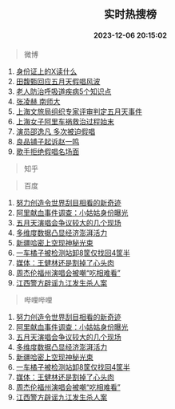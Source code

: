 <div align="center"><h2>实时热搜榜</h2><h4>2023-12-06 20:15:02</h4></div>

> 微博  

1. [身份证上的X读什么](https://s.weibo.com/weibo?q=%23%E8%BA%AB%E4%BB%BD%E8%AF%81%E4%B8%8A%E7%9A%84X%E8%AF%BB%E4%BB%80%E4%B9%88%23&t=31&band_rank=1&Refer=top)<br />
2. [田馥甄回应五月天假唱风波](https://s.weibo.com/weibo?q=%23%E7%94%B0%E9%A6%A5%E7%94%84%E5%9B%9E%E5%BA%94%E4%BA%94%E6%9C%88%E5%A4%A9%E5%81%87%E5%94%B1%E9%A3%8E%E6%B3%A2%23&t=31&band_rank=2&Refer=top)<br />
3. [老人防治呼吸道疾病5个知识点](https://s.weibo.com/weibo?q=%23%E8%80%81%E4%BA%BA%E9%98%B2%E6%B2%BB%E5%91%BC%E5%90%B8%E9%81%93%E7%96%BE%E7%97%855%E4%B8%AA%E7%9F%A5%E8%AF%86%E7%82%B9%23&t=31&band_rank=3&Refer=top)<br />
4. [张凌赫 南师大](https://s.weibo.com/weibo?q=%E5%BC%A0%E5%87%8C%E8%B5%AB%20%E5%8D%97%E5%B8%88%E5%A4%A7&t=31&band_rank=4&Refer=top)<br />
5. [上海文旅局组织专家评审判定五月天事件](https://s.weibo.com/weibo?q=%23%E4%B8%8A%E6%B5%B7%E6%96%87%E6%97%85%E5%B1%80%E7%BB%84%E7%BB%87%E4%B8%93%E5%AE%B6%E8%AF%84%E5%AE%A1%E5%88%A4%E5%AE%9A%E4%BA%94%E6%9C%88%E5%A4%A9%E4%BA%8B%E4%BB%B6%23&t=31&band_rank=5&Refer=top)<br />
6. [上海女子阿里车祸救治过程始末](https://s.weibo.com/weibo?q=%23%E4%B8%8A%E6%B5%B7%E5%A5%B3%E5%AD%90%E9%98%BF%E9%87%8C%E8%BD%A6%E7%A5%B8%E6%95%91%E6%B2%BB%E8%BF%87%E7%A8%8B%E5%A7%8B%E6%9C%AB%23&t=31&band_rank=6&Refer=top)<br />
7. [演员邵逸凡 多次被迫假唱](https://s.weibo.com/weibo?q=%E6%BC%94%E5%91%98%E9%82%B5%E9%80%B8%E5%87%A1%20%E5%A4%9A%E6%AC%A1%E8%A2%AB%E8%BF%AB%E5%81%87%E5%94%B1&t=31&band_rank=7&Refer=top)<br />
8. [良品铺子起诉赵一鸣](https://s.weibo.com/weibo?q=%23%E8%89%AF%E5%93%81%E9%93%BA%E5%AD%90%E8%B5%B7%E8%AF%89%E8%B5%B5%E4%B8%80%E9%B8%A3%23&t=31&band_rank=8&Refer=top)<br />
9. [歌手拒绝假唱名场面](https://s.weibo.com/weibo?q=%E6%AD%8C%E6%89%8B%E6%8B%92%E7%BB%9D%E5%81%87%E5%94%B1%E5%90%8D%E5%9C%BA%E9%9D%A2&t=31&band_rank=9&Refer=top)<br />

> 知乎  


> 百度  

1. [努力创造令世界刮目相看的新奇迹](https://www.baidu.com/s?wd=%E5%8A%AA%E5%8A%9B%E5%88%9B%E9%80%A0%E4%BB%A4%E4%B8%96%E7%95%8C%E5%88%AE%E7%9B%AE%E7%9B%B8%E7%9C%8B%E7%9A%84%E6%96%B0%E5%A5%87%E8%BF%B9&sa=fyb_news&rsv_dl=fyb_news)<br />
2. [阿里献血事件调查：小姑姑身份曝光](https://www.baidu.com/s?wd=%E9%98%BF%E9%87%8C%E7%8C%AE%E8%A1%80%E4%BA%8B%E4%BB%B6%E8%B0%83%E6%9F%A5%EF%BC%9A%E5%B0%8F%E5%A7%91%E5%A7%91%E8%BA%AB%E4%BB%BD%E6%9B%9D%E5%85%89&sa=fyb_news&rsv_dl=fyb_news)<br />
3. [五月天演唱会争议较大的几个现场](https://www.baidu.com/s?wd=%E4%BA%94%E6%9C%88%E5%A4%A9%E6%BC%94%E5%94%B1%E4%BC%9A%E4%BA%89%E8%AE%AE%E8%BE%83%E5%A4%A7%E7%9A%84%E5%87%A0%E4%B8%AA%E7%8E%B0%E5%9C%BA&sa=fyb_news&rsv_dl=fyb_news)<br />
4. [多维度数据凸显经济澎湃活力](https://www.baidu.com/s?wd=%E5%A4%9A%E7%BB%B4%E5%BA%A6%E6%95%B0%E6%8D%AE%E5%87%B8%E6%98%BE%E7%BB%8F%E6%B5%8E%E6%BE%8E%E6%B9%83%E6%B4%BB%E5%8A%9B&sa=fyb_news&rsv_dl=fyb_news)<br />
5. [新疆哈密上空现神秘光束](https://www.baidu.com/s?wd=%E6%96%B0%E7%96%86%E5%93%88%E5%AF%86%E4%B8%8A%E7%A9%BA%E7%8E%B0%E7%A5%9E%E7%A7%98%E5%85%89%E6%9D%9F&sa=fyb_news&rsv_dl=fyb_news)<br />
6. [一车橘子被检测站卸8筐仅找回4筐半](https://www.baidu.com/s?wd=%E4%B8%80%E8%BD%A6%E6%A9%98%E5%AD%90%E8%A2%AB%E6%A3%80%E6%B5%8B%E7%AB%99%E5%8D%B88%E7%AD%90%E4%BB%85%E6%89%BE%E5%9B%9E4%E7%AD%90%E5%8D%8A&sa=fyb_news&rsv_dl=fyb_news)<br />
7. [媒体：王健林还是割掉了心头肉](https://www.baidu.com/s?wd=%E5%AA%92%E4%BD%93%EF%BC%9A%E7%8E%8B%E5%81%A5%E6%9E%97%E8%BF%98%E6%98%AF%E5%89%B2%E6%8E%89%E4%BA%86%E5%BF%83%E5%A4%B4%E8%82%89&sa=fyb_news&rsv_dl=fyb_news)<br />
8. [周杰伦福州演唱会被嘲“吃相难看”](https://www.baidu.com/s?wd=%E5%91%A8%E6%9D%B0%E4%BC%A6%E7%A6%8F%E5%B7%9E%E6%BC%94%E5%94%B1%E4%BC%9A%E8%A2%AB%E5%98%B2%E2%80%9C%E5%90%83%E7%9B%B8%E9%9A%BE%E7%9C%8B%E2%80%9D&sa=fyb_news&rsv_dl=fyb_news)<br />
9. [江西警方辟谣九江发生杀人案](https://www.baidu.com/s?wd=%E6%B1%9F%E8%A5%BF%E8%AD%A6%E6%96%B9%E8%BE%9F%E8%B0%A3%E4%B9%9D%E6%B1%9F%E5%8F%91%E7%94%9F%E6%9D%80%E4%BA%BA%E6%A1%88&sa=fyb_news&rsv_dl=fyb_news)<br />

> 哔哩哔哩  

1. [努力创造令世界刮目相看的新奇迹](https://www.baidu.com/s?wd=%E5%8A%AA%E5%8A%9B%E5%88%9B%E9%80%A0%E4%BB%A4%E4%B8%96%E7%95%8C%E5%88%AE%E7%9B%AE%E7%9B%B8%E7%9C%8B%E7%9A%84%E6%96%B0%E5%A5%87%E8%BF%B9&sa=fyb_news&rsv_dl=fyb_news)<br />
2. [阿里献血事件调查：小姑姑身份曝光](https://www.baidu.com/s?wd=%E9%98%BF%E9%87%8C%E7%8C%AE%E8%A1%80%E4%BA%8B%E4%BB%B6%E8%B0%83%E6%9F%A5%EF%BC%9A%E5%B0%8F%E5%A7%91%E5%A7%91%E8%BA%AB%E4%BB%BD%E6%9B%9D%E5%85%89&sa=fyb_news&rsv_dl=fyb_news)<br />
3. [五月天演唱会争议较大的几个现场](https://www.baidu.com/s?wd=%E4%BA%94%E6%9C%88%E5%A4%A9%E6%BC%94%E5%94%B1%E4%BC%9A%E4%BA%89%E8%AE%AE%E8%BE%83%E5%A4%A7%E7%9A%84%E5%87%A0%E4%B8%AA%E7%8E%B0%E5%9C%BA&sa=fyb_news&rsv_dl=fyb_news)<br />
4. [多维度数据凸显经济澎湃活力](https://www.baidu.com/s?wd=%E5%A4%9A%E7%BB%B4%E5%BA%A6%E6%95%B0%E6%8D%AE%E5%87%B8%E6%98%BE%E7%BB%8F%E6%B5%8E%E6%BE%8E%E6%B9%83%E6%B4%BB%E5%8A%9B&sa=fyb_news&rsv_dl=fyb_news)<br />
5. [新疆哈密上空现神秘光束](https://www.baidu.com/s?wd=%E6%96%B0%E7%96%86%E5%93%88%E5%AF%86%E4%B8%8A%E7%A9%BA%E7%8E%B0%E7%A5%9E%E7%A7%98%E5%85%89%E6%9D%9F&sa=fyb_news&rsv_dl=fyb_news)<br />
6. [一车橘子被检测站卸8筐仅找回4筐半](https://www.baidu.com/s?wd=%E4%B8%80%E8%BD%A6%E6%A9%98%E5%AD%90%E8%A2%AB%E6%A3%80%E6%B5%8B%E7%AB%99%E5%8D%B88%E7%AD%90%E4%BB%85%E6%89%BE%E5%9B%9E4%E7%AD%90%E5%8D%8A&sa=fyb_news&rsv_dl=fyb_news)<br />
7. [媒体：王健林还是割掉了心头肉](https://www.baidu.com/s?wd=%E5%AA%92%E4%BD%93%EF%BC%9A%E7%8E%8B%E5%81%A5%E6%9E%97%E8%BF%98%E6%98%AF%E5%89%B2%E6%8E%89%E4%BA%86%E5%BF%83%E5%A4%B4%E8%82%89&sa=fyb_news&rsv_dl=fyb_news)<br />
8. [周杰伦福州演唱会被嘲“吃相难看”](https://www.baidu.com/s?wd=%E5%91%A8%E6%9D%B0%E4%BC%A6%E7%A6%8F%E5%B7%9E%E6%BC%94%E5%94%B1%E4%BC%9A%E8%A2%AB%E5%98%B2%E2%80%9C%E5%90%83%E7%9B%B8%E9%9A%BE%E7%9C%8B%E2%80%9D&sa=fyb_news&rsv_dl=fyb_news)<br />
9. [江西警方辟谣九江发生杀人案](https://www.baidu.com/s?wd=%E6%B1%9F%E8%A5%BF%E8%AD%A6%E6%96%B9%E8%BE%9F%E8%B0%A3%E4%B9%9D%E6%B1%9F%E5%8F%91%E7%94%9F%E6%9D%80%E4%BA%BA%E6%A1%88&sa=fyb_news&rsv_dl=fyb_news)<br />
